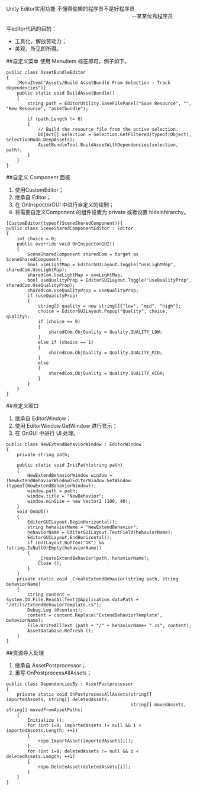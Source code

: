 Unity Editor实用功能
不懂得偷懒的程序员不是好程序员  
&emsp;&emsp;&emsp;&emsp;&emsp;&emsp;&emsp;&emsp;&emsp;&emsp;&emsp;&emsp;&emsp;&emsp;&emsp;&emsp;&emsp;&emsp;&emsp;&emsp;&emsp;&emsp;&emsp;&emsp; --某某优秀程序员

写editor代码的目的：

- 工具化，解放劳动力；
- 美观，所见即所得。

##自定义菜单
使用 MenuItem 标签即可，例子如下。


```
public class AssetBundleEditor
{
    [MenuItem("Assets/Build AssetBundle From Selection - Track dependencies")]
    public static void BuildAssetBundle()
    {
        string path = EditorUtility.SaveFilePanel("Save Resource", "", "New Resource", "assetbundle");

        if (path.Length != 0)
        {
            // Build the resource file from the active selection.
            Object[] selection = Selection.GetFiltered(typeof(Object), SelectionMode.DeepAssets);
            AssetBundleTool.BuildAssetWithDependencies(selection, path);
        }
    }
}
```


##自定义 Component 面板

1. 使用CustomEditor；
2. 继承自 Editor；
3. 在 OnInspectorGUI 中进行自定义的绘制；
4. 将需要自定义Component 的组件设置为 private 或者设置 hideinhirarchy。

```
[CustomEditor(typeof(SceneSharedComponent))]
public class SceneSharedComponentEditor : Editor
{
    int choice = 0;
    public override void OnInspectorGUI()
    {
        SceneSharedComponent sharedCom = target as SceneSharedComponent;
        bool useLightMap = EditorGUILayout.Toggle("useLightMap", sharedCom.UseLightMap);
        sharedCom.UseLightMap = useLightMap;
        bool useQualityProp = EditorGUILayout.Toggle("useQualityProp", sharedCom.UseQualityProp);
        sharedCom.UseQualityProp = useQualityProp;
        if (useQualityProp)
        {
            string[] quality = new string[]{"low", "mid", "high"};
            choice = EditorGUILayout.Popup("Quality", choice, quality);
            if (choice == 0)
            {
                sharedCom.ObjQuality = Quality.QUALITY_LOW;
            }
            else if (choice == 1)
            {
                sharedCom.ObjQuality = Quality.QUALITY_MID;
            }
            else
            {
                sharedCom.ObjQuality = Quality.QUALITY_HIGH;
            }
        }
    }
}
```

##自定义窗口

1. 继承自 EditorWindow；
2. 使用 EditorWindow.GetWindow 进行显示；
3. 在 OnGUI 中进行 UI 处理。

```
public class NewExtendBehaviorWindow : EditorWindow
{
	private string path;
	
	public static void InitPath(string path)
	{
		NewExtendBehaviorWindow window = (NewExtendBehaviorWindow)EditorWindow.GetWindow (typeof(NewExtendBehaviorWindow));
		window.path = path;
		window.title = "NewBehavior";
		window.minSize = new Vector2 (100, 40);
	}	
	void OnGUI()
	{
		EditorGUILayout.BeginHorizontal();
		string hehaviorName = "NewExtendBehavior";
		hehaviorName = EditorGUILayout.TextField(hehaviorName);
		EditorGUILayout.EndHorizontal();
		if (GUILayout.Button("OK") && !string.IsNullOrEmpty(hehaviorName)) 
		{
			_CreateExtendBehavior(path, hehaviorName);
			Close ();
		}
	}
	private static void _CreateExtendBehavior(string path, string behaviorName)
	{
		string content = System.IO.File.ReadAllText(@Application.dataPath + "/Utils/ExtendBehaviorTemplate.cs");
		Debug.Log (@content);
		content = content.Replace("ExtendBehaviorTemplate", behaviorName);
		File.WriteAllText (path + "/" + behaviorName+ ".cs", content);
		AssetDatabase.Refresh ();
	}
}
```

##资源导入处理

1. 继承自 AssetPostprocessor；
2. 重写 OnPostprocessAllAssets；

```
public class DependenciesBy : AssetPostprocessor
{    
	private static void OnPostprocessAllAssets(string[] importedAssets, string[] deletedAssets,
	                                           string[] movedAssets, string[] movedFromAssetPaths)
	{
		Initialize ();
		for (int i=0; importedAssets != null && i < importedAssets.Length; ++i) 
		{
			repo.ImportAsset(importedAssets[i]);
		}
		for (int i=0; deletedAssets != null && i < deletedAssets.Length; ++i) 
		{
			repo.DeleteAsset(deletedAssets[i]);
		}
	}
}
```